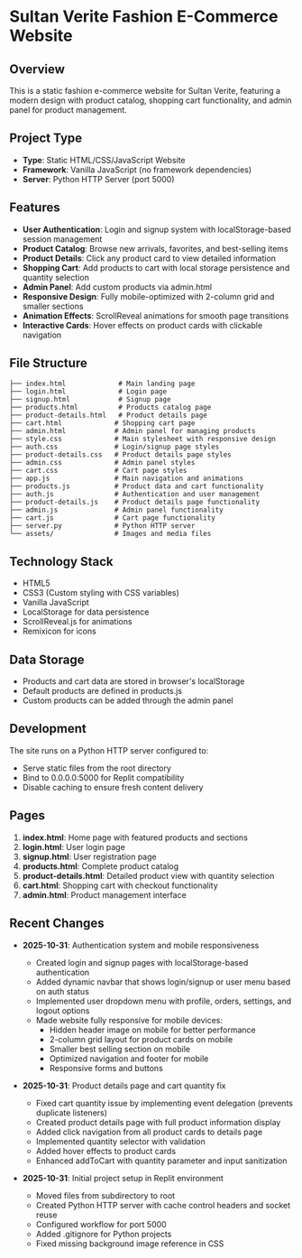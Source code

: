 # Sultan Verite Fashion E-Commerce Website

## Overview
This is a static fashion e-commerce website for Sultan Verite, featuring a modern design with product catalog, shopping cart functionality, and admin panel for product management.

## Project Type
- **Type**: Static HTML/CSS/JavaScript Website
- **Framework**: Vanilla JavaScript (no framework dependencies)
- **Server**: Python HTTP Server (port 5000)

## Features
- **User Authentication**: Login and signup system with localStorage-based session management
- **Product Catalog**: Browse new arrivals, favorites, and best-selling items
- **Product Details**: Click any product card to view detailed information
- **Shopping Cart**: Add products to cart with local storage persistence and quantity selection
- **Admin Panel**: Add custom products via admin.html
- **Responsive Design**: Fully mobile-optimized with 2-column grid and smaller sections
- **Animation Effects**: ScrollReveal animations for smooth page transitions
- **Interactive Cards**: Hover effects on product cards with clickable navigation

## File Structure
```
├── index.html             # Main landing page
├── login.html             # Login page
├── signup.html            # Signup page
├── products.html          # Products catalog page
├── product-details.html   # Product details page
├── cart.html             # Shopping cart page
├── admin.html            # Admin panel for managing products
├── style.css             # Main stylesheet with responsive design
├── auth.css              # Login/signup page styles
├── product-details.css   # Product details page styles
├── admin.css             # Admin panel styles
├── cart.css              # Cart page styles
├── app.js                # Main navigation and animations
├── products.js           # Product data and cart functionality
├── auth.js               # Authentication and user management
├── product-details.js    # Product details page functionality
├── admin.js              # Admin panel functionality
├── cart.js               # Cart page functionality
├── server.py             # Python HTTP server
└── assets/               # Images and media files
```

## Technology Stack
- HTML5
- CSS3 (Custom styling with CSS variables)
- Vanilla JavaScript
- LocalStorage for data persistence
- ScrollReveal.js for animations
- Remixicon for icons

## Data Storage
- Products and cart data are stored in browser's localStorage
- Default products are defined in products.js
- Custom products can be added through the admin panel

## Development
The site runs on a Python HTTP server configured to:
- Serve static files from the root directory
- Bind to 0.0.0.0:5000 for Replit compatibility
- Disable caching to ensure fresh content delivery

## Pages
1. **index.html**: Home page with featured products and sections
2. **login.html**: User login page
3. **signup.html**: User registration page
4. **products.html**: Complete product catalog
5. **product-details.html**: Detailed product view with quantity selection
6. **cart.html**: Shopping cart with checkout functionality
7. **admin.html**: Product management interface

## Recent Changes
- **2025-10-31**: Authentication system and mobile responsiveness
  - Created login and signup pages with localStorage-based authentication
  - Added dynamic navbar that shows login/signup or user menu based on auth status
  - Implemented user dropdown menu with profile, orders, settings, and logout options
  - Made website fully responsive for mobile devices:
    - Hidden header image on mobile for better performance
    - 2-column grid layout for product cards on mobile
    - Smaller best selling section on mobile
    - Optimized navigation and footer for mobile
    - Responsive forms and buttons

- **2025-10-31**: Product details page and cart quantity fix
  - Fixed cart quantity issue by implementing event delegation (prevents duplicate listeners)
  - Created product details page with full product information display
  - Added click navigation from all product cards to details page
  - Implemented quantity selector with validation
  - Added hover effects to product cards
  - Enhanced addToCart with quantity parameter and input sanitization
  
- **2025-10-31**: Initial project setup in Replit environment
  - Moved files from subdirectory to root
  - Created Python HTTP server with cache control headers and socket reuse
  - Configured workflow for port 5000
  - Added .gitignore for Python projects
  - Fixed missing background image reference in CSS
